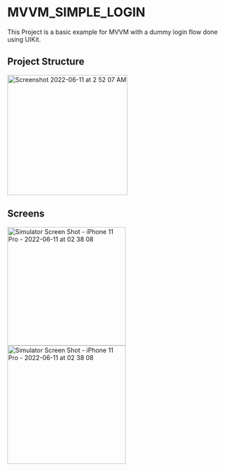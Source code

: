 # MVVM_SIMPLE_LOGIN

This Project is a basic example for MVVM with a dummy login flow done using UIKit.
## Project Structure
<img width="272" alt="Screenshot 2022-06-11 at 2 52 07 AM" src="https://user-images.githubusercontent.com/87637097/173153140-26bc712d-acd2-4d98-84bd-7daa5068ad60.png">

## Screens
<img width="268" alt="Simulator Screen Shot - iPhone 11 Pro - 2022-06-11 at 02 38 08" src="https://user-images.githubusercontent.com/87637097/173151861-ab16c84f-2f54-47a5-b1f9-2a5fcd8a25ce.png">  <img width="268" alt="Simulator Screen Shot - iPhone 11 Pro - 2022-06-11 at 02 38 08" src="https://user-images.githubusercontent.com/87637097/173151894-75e02bb2-adfb-48ea-a8e2-3c161c165899.png">



